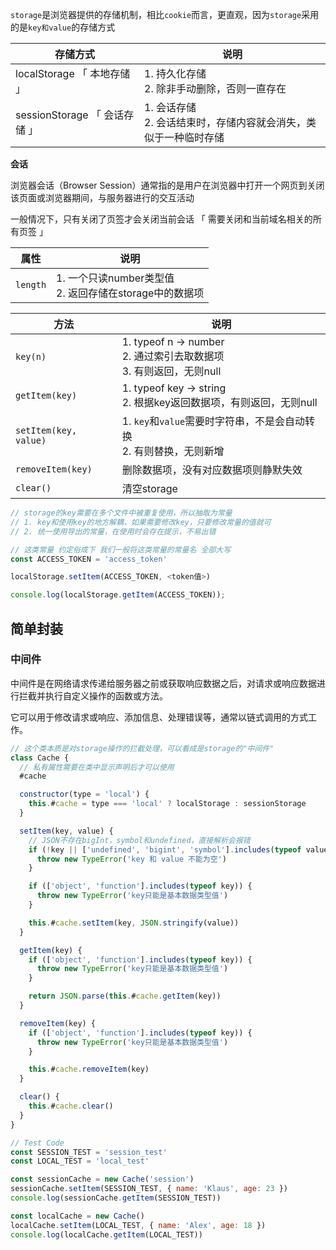 `storage`是浏览器提供的存储机制，相比`cookie`而言，更直观，因为`storage`采用的是`key和value`的存储方式

| 存储方式                      | 说明                                                         |
| ----------------------------- | ------------------------------------------------------------ |
| localStorage 「 本地存储 」   | 1. 持久化存储<br />2. 除非手动删除，否则一直存在             |
| sessionStorage 「 会话存储 」 | 1. 会话存储<br />2. 会话结束时，存储内容就会消失，类似于一种临时存储 |



**会话**

浏览器会话（Browser Session）通常指的是用户在浏览器中打开一个网页到关闭该页面或浏览器期间，与服务器进行的交互活动

一般情况下，只有关闭了页签才会关闭当前会话  「 需要关闭和当前域名相关的所有页签 」

| 属性     | 说明                                                        |
| -------- | ----------------------------------------------------------- |
| `length` | 1. 一个只读number类型值<br />2. 返回存储在storage中的数据项 |

| 方法                  | 说明                                                         |
| --------------------- | ------------------------------------------------------------ |
| `key(n)`              | 1. typeof n -> number<br />2. 通过索引去取数据项<br />3. 有则返回，无则null |
| `getItem(key)`        | 1. typeof key -> string<br />2. 根据key返回数据项，有则返回，无则null |
| `setItem(key, value)` | 1. `key`和`value`需要时字符串，不是会自动转换<br />2. 有则替换，无则新增 |
| `removeItem(key)`     | 删除数据项，没有对应数据项则静默失效                         |
| `clear()`             | 清空storage                                                  |

```js
// storage的key需要在多个文件中被重复使用，所以抽取为常量
// 1. key和使用key的地方解耦，如果需要修改key，只要修改常量的值就可
// 2. 统一使用导出的常量，在使用时会存在提示，不易出错

// 这类常量 约定俗成下 我们一般将这类常量的常量名 全部大写
const ACCESS_TOKEN = 'access_token'

localStorage.setItem(ACCESS_TOKEN, <token值>)

console.log(localStorage.getItem(ACCESS_TOKEN));
```



## 简单封装

### 中间件

中间件是在网络请求传递给服务器之前或获取响应数据之后，对请求或响应数据进行拦截并执行自定义操作的函数或方法。

它可以用于修改请求或响应、添加信息、处理错误等，通常以链式调用的方式工作。

```js
// 这个类本质是对storage操作的拦截处理，可以看成是storage的"中间件"
class Cache {
  // 私有属性需要在类中显示声明后才可以使用
  #cache

  constructor(type = 'local') {
    this.#cache = type === 'local' ? localStorage : sessionStorage
  }

  setItem(key, value) {
    // JSON不存在bigInt，symbol和undefined，直接解析会报错
    if (!key || ['undefined', 'bigint', 'symbol'].includes(typeof value)) {
      throw new TypeError('key 和 value 不能为空')
    }

    if (['object', 'function'].includes(typeof key)) {
      throw new TypeError('key只能是基本数据类型值')
    }

    this.#cache.setItem(key, JSON.stringify(value))
  }

  getItem(key) {
    if (['object', 'function'].includes(typeof key)) {
      throw new TypeError('key只能是基本数据类型值')
    }

    return JSON.parse(this.#cache.getItem(key))
  }

  removeItem(key) {
    if (['object', 'function'].includes(typeof key)) {
      throw new TypeError('key只能是基本数据类型值')
    }

    this.#cache.removeItem(key)
  }

  clear() {
    this.#cache.clear()
  }
}

// Test Code
const SESSION_TEST = 'session_test'
const LOCAL_TEST = 'local_test'

const sessionCache = new Cache('session')
sessionCache.setItem(SESSION_TEST, { name: 'Klaus', age: 23 })
console.log(sessionCache.getItem(SESSION_TEST))

const localCache = new Cache()
localCache.setItem(LOCAL_TEST, { name: 'Alex', age: 18 })
console.log(localCache.getItem(LOCAL_TEST))
```

